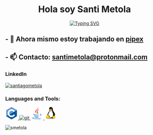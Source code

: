 <h1 align="center"><strong>Hola soy Santi Metola</strong></h1>
<div align="center">
  
[![Typing SVG](https://readme-typing-svg.demolab.com?font=Fira+Code&pause=948&center=true&vCenter=true&random=false&width=444&lines=Programador+autodidacta;Estudiando+en+42Madrid;Apasionado+por+la+tecnología)](https://git.io/typing-svg)

</div>

## - 🔭 Ahora mismo estoy trabajando en [pipex](https://github.com/smetola/pipex)

## - 📫 Contacto: **santimetola@protonmail.com**

<h3 align="left">LinkedIn</h3>
<p align="left">
<a href="https://linkedin.com/in/santiagometola" target="blank"><img align="center" src="https://raw.githubusercontent.com/rahuldkjain/github-profile-readme-generator/master/src/images/icons/Social/linked-in-alt.svg" alt="santiagometola" height="30" width="40" /></a>
</p>

<h3 align="left">Languages and Tools:</h3>
<p align="left"> <a href="https://www.cprogramming.com/" target="_blank" rel="noreferrer"> <img src="https://raw.githubusercontent.com/devicons/devicon/master/icons/c/c-original.svg" alt="c" width="40" height="40"/> </a> <a href="https://git-scm.com/" target="_blank" rel="noreferrer"> <img src="https://www.vectorlogo.zone/logos/git-scm/git-scm-icon.svg" alt="git" width="40" height="40"/> </a> <a href="https://www.java.com" target="_blank" rel="noreferrer"> <img src="https://raw.githubusercontent.com/devicons/devicon/master/icons/java/java-original.svg" alt="java" width="40" height="40"/> </a> <a href="https://www.linux.org/" target="_blank" rel="noreferrer"> <img src="https://raw.githubusercontent.com/devicons/devicon/master/icons/linux/linux-original.svg" alt="linux" width="40" height="40"/> </a> </p>

<p><img align="left" src="https://github-readme-stats.vercel.app/api/top-langs?username=smetola&show_icons=true&locale=en&layout=compact" alt="smetola" /></p>
